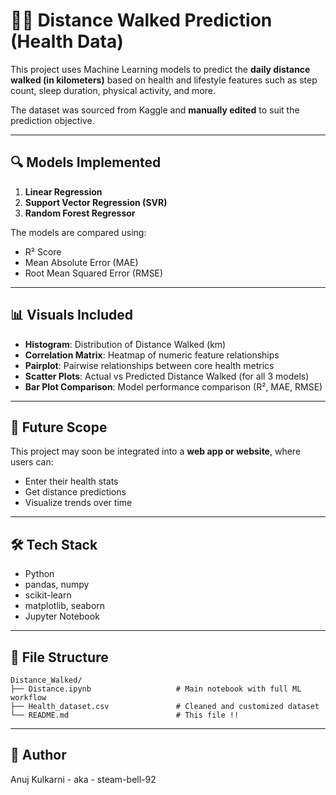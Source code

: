 # 🏃‍♂️ Distance Walked Prediction (Health Data)

This project uses Machine Learning models to predict the **daily distance walked (in kilometers)** based on health and lifestyle features such as step count, sleep duration, physical activity, and more.

The dataset was sourced from Kaggle and **manually edited** to suit the prediction objective.

---

## 🔍 Models Implemented
1. **Linear Regression**
2. **Support Vector Regression (SVR)**
3. **Random Forest Regressor**

The models are compared using:
- R² Score
- Mean Absolute Error (MAE)
- Root Mean Squared Error (RMSE)

---

## 📊 Visuals Included
- **Histogram**: Distribution of Distance Walked (km)
- **Correlation Matrix**: Heatmap of numeric feature relationships
- **Pairplot**: Pairwise relationships between core health metrics
- **Scatter Plots**: Actual vs Predicted Distance Walked (for all 3 models)
- **Bar Plot Comparison**: Model performance comparison (R², MAE, RMSE)

---

## 🚀 Future Scope
This project may soon be integrated into a **web app or website**, where users can:
- Enter their health stats
- Get distance predictions
- Visualize trends over time

---

## 🛠 Tech Stack
- Python
- pandas, numpy
- scikit-learn
- matplotlib, seaborn
- Jupyter Notebook

---

## 📂 File Structure
```
Distance_Walked/
├── Distance.ipynb                   # Main notebook with full ML workflow
├── Health_dataset.csv               # Cleaned and customized dataset
└── README.md                        # This file !!
```

---

## 👤 Author
Anuj Kulkarni - aka - steam-bell-92
